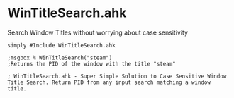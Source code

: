 # WinTitleSearch.ahk
Search Window Titles without worrying about case sensitivity 

    simply #Include WinTitleSearch.ahk

    ;msgbox % WinTitleSearch("steam")
    ;Returns the PID of the window with the title "steam"

    ; WinTitleSearch.ahk - Super Simple Solution to Case Sensitive Window Title Search. Return PID from any input search matching a window title. 
